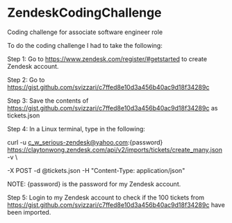 # ZendeskCodingChallenge
Coding challenge for associate software engineer role

To do the coding challenge I had to take the following:

Step 1:
Go to https://www.zendesk.com/register/#getstarted to create Zendesk account.

Step 2:
Go to https://gist.github.com/svizzari/c7ffed8e10d3a456b40ac9d18f34289c

Step 3:
Save the contents of https://gist.github.com/svizzari/c7ffed8e10d3a456b40ac9d18f34289c as tickets.json

Step 4:
In a Linux terminal, type in the following:


curl -u c_w_serious-zendesk@yahoo.com:{password} https://claytonwong.zendesk.com/api/v2/imports/tickets/create_many.json  -v \

-X POST -d @tickets.json -H "Content-Type: application/json"


NOTE: {password} is the password for my Zendesk account.


Step 5:
Login to my Zendesk account to check if the 100 tickets from https://gist.github.com/svizzari/c7ffed8e10d3a456b40ac9d18f34289c
have been imported.
